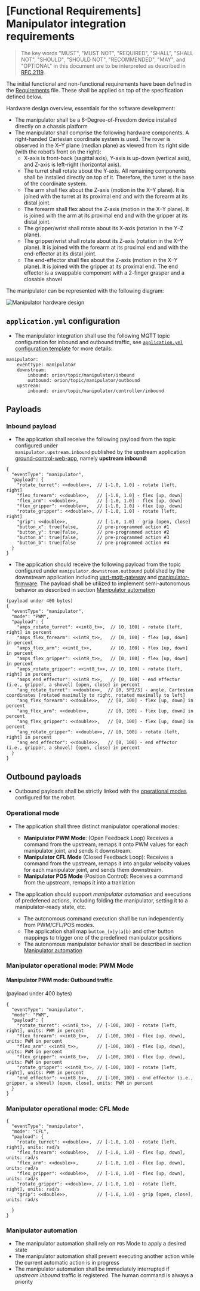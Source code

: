 # [Functional Requirements] Manipulator integration requirements

> The key words "MUST", "MUST NOT", "REQUIRED", "SHALL", "SHALL NOT", "SHOULD", 
> "SHOULD NOT", "RECOMMENDED", "MAY", and "OPTIONAL" in this document are to be 
> interpreted as described in [RFC 2119](https://tools.ietf.org/html/rfc2119).

The initial functional and non-functional requirements have been defined in the 
[Requirements](./REQUIREMENTS.md) file. These shall be applied on top of the specification
defined below.

Hardware design overview, essentials for the software development:

* The manipulator shall be a 6-Degree-of-Freedom device installed directly on
a chassis platform
* The manipulator shall comprise the following hardware components.
A right-handed Cartesian coordinate system is used. The rover is observed 
in the X–Y plane (median plane) as viewed from its right side (with the robot’s front on the right):
    * X-axis is front-back (sagittal axis), Y-axis is up-down (vertical axis), and Z-axis is left-right (horizontal axis).
    * The turret shall rotate about the Y-axis. All remaining components shall 
    be installed directly on top of it. Therefore, the turret is the base of the coordinate system.
    * The arm shall flex about the Z-axis (motion in the X–Y plane). 
    It is joined with the turret at its proximal end and with the forearm at its distal joint.
    * The forearm shall flex about the Z-axis (motion in the X–Y plane). 
    It is joined with the arm at its proximal end and with the gripper at its distal joint.
    * The gripper/wrist shall rotate about its X-axis (rotation in the Y–Z plane).
    * The gripper/wrist shall rotate about its Z-axis (rotation in the X–Y plane). 
    It is joined with the forearm at its proximal end and with the end-effector at its distal joint.
    * The end-effector shall flex about the Z-axis (motion in the X–Y plane). 
    It is joined with the gripper at its proximal end. The end effector is a swappable component with
    a 2-finger grasper and a closable shovel

The manipulator can be represented with the following diagram:

![Manipulator hardware design](../ground-control-web-app/static/manipulator_ui.drawio.svg)




## `application.yml` configuration

* The manipulator integration shall use the following MQTT topic configuration 
for inbound and outbound traffic, see 
[`application.yml` configuration template](./REQUIREMENTS.md#applicationyml-configuration-template) for more details:

```
manipulator:
    eventType: manipulator
    downstream:
        inbound: orion/topic/manipulator/inbound
        outbound: orion/topic/manipulator/outbound
    upstream:
        inbound: orion/topic/manipulator/controller/inbound
```

## Payloads
### Inbound payload
* The application shall receive the following payload from the topic configured under  
`manipulator.upstream.inbound` published by the upstream application [ground-control-web-app](../ground-control-web-app/README.md), namely **upstream inbound**:


```
{
  "eventType": "manipulator",
  "payload": {
    "rotate_turret": <<double>>,  // [-1.0, 1.0] - rotate [left, right]
    "flex_forearm": <<double>>,   // [-1.0, 1.0] - flex [up, down]
    "flex_arm": <<double>>,       // [-1.0, 1.0] - flex [up, down]
    "flex_gripper": <<double>>,   // [-1.0, 1.0] - flex [up, down]
    "rotate_gripper": <<double>>, // [-1.0, 1.0] - rotate [left, right]
    "grip": <<double>>,           // [-1.0, 1.0] - grip [open, close]
    "button_x": true|false,       // pre-programmed action #1
    "button_y": true|false,       // pre-programmed action #2
    "button_a": true|false,       // pre-programmed action #3
    "button_b": true|false        // pre-programmed action #4
  }
}
```

* The application should receive the following payload from the topic configured under
`manipulator.downstream.outbound` published by the downstream application including 
[uart-mqtt-gateway](../uart-mqtt-gateway/README.md) and [manipulator-firmware](../firmware/manipulator-firmware). The payload shall be utilized to implement semi-autonomous behavior
as described in section [Manipulator automation](#manipulator-automation)

```
(payload under 400 bytes)
{
  "eventType": "manipulator",
  "mode": "PWM",
  "payload": {
    "amps_rotate_turret": <<int8_t>>,  // [0, 100] - rotate [left, right] in percent
    "amps_flex_forearm": <<int8_t>>,   // [0, 100] - flex [up, down] in percent
    "amps_flex_arm": <<int8_t>>,       // [0, 100] - flex [up, down] in percent
    "amps_flex_gripper": <<int8_t>>,   // [0, 100] - flex [up, down] in percent
    "amps_rotate_gripper": <<int8_t>>, // [0, 100] - rotate [left, right] in percent
    "amps_end_effector": <<int8_t>>,   // [0, 100] - end effector (i.e., gripper, a shovel) [open, close] in percent
    "ang_rotate_turret": <<double>>,  // [0, 5PI/3] - angle, Cartesian coordinates [rotated maximally to right, rotated maximally to left]
    "ang_flex_forearm": <<double>>,   // [0, 100] - flex [up, down] in percent
    "ang_flex_arm": <<double>>,       // [0, 100] - flex [up, down] in percent
    "ang_flex_gripper": <<double>>,   // [0, 100] - flex [up, down] in percent
    "ang_rotate_gripper": <<double>>, // [0, 100] - rotate [left, right] in percent
    "ang_end_effector": <<double>>,   // [0, 100] - end effector (i.e., gripper, a shovel) [open, close] in percent
  }
}
```

## Outbound payloads

* Outbound payloads shall be strictly linked with the [operational modes](#operational-modes)
configured for the robot.

### Operational mode

* The application shall three distinct manipulator operational modes:

    * **Manipulator PWM Mode**: (Open Feedback Loop) Receives a command from the upstream, remaps it onto PWM values for each manipulator joint, and sends it downstream. 
    * **Manipulator CFL Mode** (Closed Feedback Loop): Receives a command from the upstream, remaps it into angular velocity values for each manipulator joint, and sends them downstream.
    * **Manipulator POS Mode** (Position Control): Receives a command from the upstream, remaps it into
    a tranlation

* The application should support *manipulator automation* and executions of predefened actions,
 including folding the manipulator, setting it to a manipulator-ready state, etc.
    * The autonomous command execution shall be run independently from PWM/CFL/POS modes.
    * The application shall map `button_(x|y|a|b)` and other button mappings to trigger
    one of the predefined manipulator positions
    * The autonomous manipulator behavior shall be described in section [Manipulator automation](#manipulator-automation)


### Manipulator operational mode: PWM Mode
#### Manipulator PWM mode: Outbound traffic

(payload under 400 bytes)
```
{
  "eventType": "manipulator",
  "mode": "PWM",
  "payload": {
    "rotate_turret": <<int8_t>>,  // [-100, 100] - rotate [left, right], units: PWM in percent
    "flex_forearm": <<int8_t>>,   // [-100, 100] - flex [up, down], units: PWM in percent
    "flex_arm": <<int8_t>>,       // [-100, 100] - flex [up, down], units: PWM in percent
    "flex_gripper": <<int8_t>>,   // [-100, 100] - flex [up, down], units: PWM in percent
    "rotate_gripper": <<int8_t>>, // [-100, 100] - rotate [left, right], units: PWM in percent
    "end_effector": <<int8_t>>,   // [-100, 100] - end effector (i.e., gripper, a shovel) [open, close], units: PWM in percent
  }
}
```

### Manipulator operational mode: CFL Mode

```
{
  "eventType": "manipulator",
  "mode": "CFL",
  "payload": {
    "rotate_turret": <<double>>,  // [-1.0, 1.0] - rotate [left, right], units: rad/s
    "flex_forearm": <<double>>,   // [-1.0, 1.0] - flex [up, down], units: rad/s
    "flex_arm": <<double>>,       // [-1.0, 1.0] - flex [up, down], units: rad/s
    "flex_gripper": <<double>>,   // [-1.0, 1.0] - flex [up, down], units: rad/s
    "rotate_gripper": <<double>>, // [-1.0, 1.0] - rotate [left, right], units: rad/s
    "grip": <<double>>,           // [-1.0, 1.0] - grip [open, close], units: rad/s
    
  }
}
```

### Manipulator automation

* The manipulator automation shall rely on `POS` Mode to apply a desired state
* The manipulator automation shall prevent executing another action while the current
automatic action is in progress
* The manipulator automation shall be immediately interrupted if *upstream.inbound* traffic
is registered. The human command is always a priority